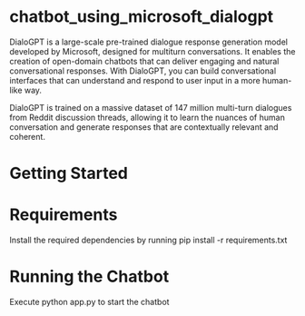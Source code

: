 # chatbot_using_microsoft_dialogpt
DialoGPT is a large-scale pre-trained dialogue response generation model developed by Microsoft, designed for multiturn conversations. It enables the creation of open-domain chatbots that can deliver engaging and natural conversational responses. With DialoGPT, you can build conversational interfaces that can understand and respond to user input in a more human-like way.

DialoGPT is trained on a massive dataset of 147 million multi-turn dialogues from Reddit discussion threads, allowing it to learn the nuances of human conversation and generate responses that are contextually relevant and coherent.

# Getting Started

# Requirements
Install the required dependencies by running pip install -r requirements.txt

# Running the Chatbot
Execute python app.py to start the chatbot
